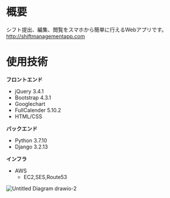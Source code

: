 # 概要
シフト提出、編集、閲覧をスマホから簡単に行えるWebアプリです。  
http://shiftmanagementapp.com
# 使用技術
**フロントエンド**
- jQuery 3.4.1
- Bootstrap 4.3.1
- Googlechart
- FullCalender 5.10.2
- HTML/CSS
  
**バックエンド**
- Python 3.7.10
- Django 3.2.13
  
**インフラ**
- AWS
    - EC2,SES,Route53

![Untitled Diagram drawio-2](https://user-images.githubusercontent.com/66234583/163393473-e558da16-a0a8-4789-9fa7-14de856b99c2.svg)